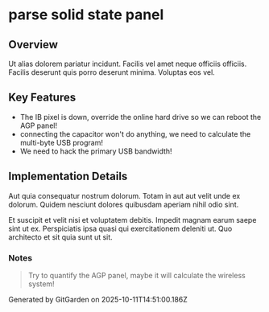 # parse solid state panel

## Overview
Ut alias dolorem pariatur incidunt. Facilis vel amet neque officiis officiis. Facilis deserunt quis porro deserunt minima. Voluptas eos vel.

## Key Features
- The IB pixel is down, override the online hard drive so we can reboot the AGP panel!
- connecting the capacitor won't do anything, we need to calculate the multi-byte USB program!
- We need to hack the primary USB bandwidth!

## Implementation Details
Aut quia consequatur nostrum dolorum. Totam in aut aut velit unde ex dolorum. Quidem nesciunt dolores quibusdam aperiam nihil odio sint.
 Et suscipit et velit nisi et voluptatem debitis. Impedit magnam earum saepe sint ut ex. Perspiciatis ipsa quasi qui exercitationem deleniti ut. Quo architecto et sit quia sunt ut sit.

### Notes
> Try to quantify the AGP panel, maybe it will calculate the wireless system!

Generated by GitGarden on 2025-10-11T14:51:00.186Z